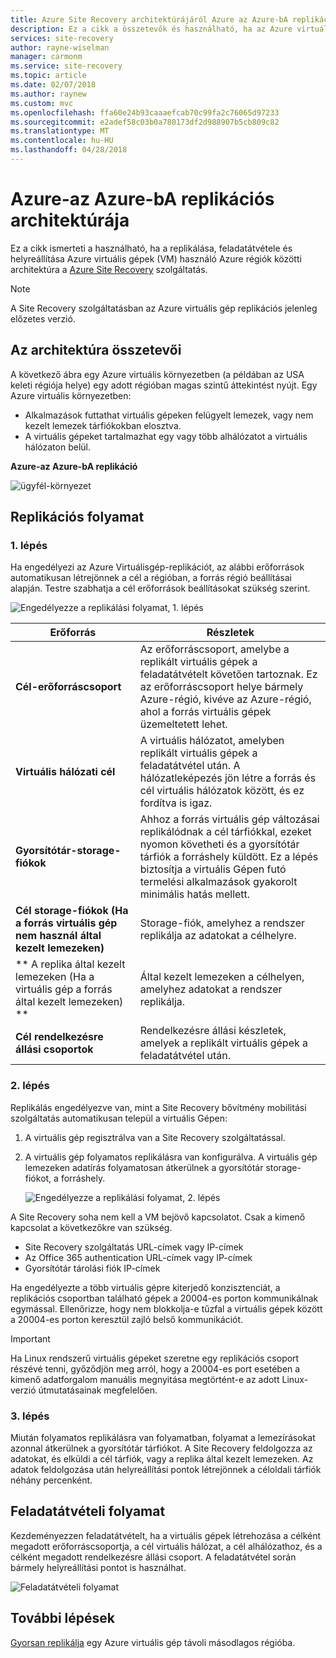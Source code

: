 ```yaml
---
title: Azure Site Recovery architektúrájáról Azure az Azure-bA replikációs |} Microsoft Docs
description: Ez a cikk a összetevők és használható, ha az Azure virtuális gépek replikálása az Azure Site Recovery szolgáltatással Azure-régiók közötti architektúra áttekintése.
services: site-recovery
author: rayne-wiselman
manager: carmonm
ms.service: site-recovery
ms.topic: article
ms.date: 02/07/2018
ms.author: raynew
ms.custom: mvc
ms.openlocfilehash: ffa60e24b93caaaefcab70c99fa2c76065d97233
ms.sourcegitcommit: e2adef58c03b0a780173df2d988907b5cb809c82
ms.translationtype: MT
ms.contentlocale: hu-HU
ms.lasthandoff: 04/28/2018
---
```

# <a name="azure-to-azure-replication-architecture"></a>Azure-az Azure-bA replikációs architektúrája


Ez a cikk ismerteti a használható, ha a replikálása, feladatátvétele és helyreállítása Azure virtuális gépek (VM) használó Azure régiók közötti architektúra a [Azure Site Recovery](site-recovery-overview.md) szolgáltatás.

>[!NOTE]
>A Site Recovery szolgáltatásban az Azure virtuális gép replikációs jelenleg előzetes verzió.



## <a name="architectural-components"></a>Az architektúra összetevői

A következő ábra egy Azure virtuális környezetben (a példában az USA keleti régiója helye) egy adott régióban magas szintű áttekintést nyújt. Egy Azure virtuális környezetben:
- Alkalmazások futtathat virtuális gépeken felügyelt lemezek, vagy nem kezelt lemezek tárfiókokban elosztva.
- A virtuális gépeket tartalmazhat egy vagy több alhálózatot a virtuális hálózaton belül.


**Azure-az Azure-bA replikáció**

![ügyfél-környezet](./media/concepts-azure-to-azure-architecture/source-environment.png)

## <a name="replication-process"></a>Replikációs folyamat

### <a name="step-1"></a>1. lépés

Ha engedélyezi az Azure Virtuálisgép-replikációt, az alábbi erőforrások automatikusan létrejönnek a cél a régióban, a forrás régió beállításai alapján. Testre szabhatja a cél erőforrások beállításokat szükség szerint.

![Engedélyezze a replikálási folyamat, 1. lépés](./media/concepts-azure-to-azure-architecture/enable-replication-step-1.png)

**Erőforrás** | **Részletek**
--- | ---
**Cél-erőforráscsoport** | Az erőforráscsoport, amelybe a replikált virtuális gépek a feladatátvételt követően tartoznak. Ez az erőforráscsoport helye bármely Azure-régió, kivéve az Azure-régió, ahol a forrás virtuális gépek üzemeltetett lehet.
**Virtuális hálózati cél** | A virtuális hálózatot, amelyben replikált virtuális gépek a feladatátvétel után. A hálózatleképezés jön létre a forrás és cél virtuális hálózatok között, és ez fordítva is igaz.
**Gyorsítótár-storage-fiókok** | Ahhoz a forrás virtuális gép változásai replikálódnak a cél tárfiókkal, ezeket nyomon követheti és a gyorsítótár tárfiók a forráshely küldött. Ez a lépés biztosítja a virtuális Gépen futó termelési alkalmazások gyakorolt minimális hatás mellett.
**Cél storage-fiókok (Ha a forrás virtuális gép nem használ által kezelt lemezeken)**  | Storage-fiók, amelyhez a rendszer replikálja az adatokat a célhelyre.
** A replika által kezelt lemezeken (Ha a virtuális gép a forrás által kezelt lemezeken) **  | Által kezelt lemezeken a célhelyen, amelyhez adatokat a rendszer replikálja.
**Cél rendelkezésre állási csoportok**  | Rendelkezésre állási készletek, amelyek a replikált virtuális gépek a feladatátvétel után.

### <a name="step-2"></a>2. lépés

Replikálás engedélyezve van, mint a Site Recovery bővítmény mobilitási szolgáltatás automatikusan települ a virtuális Gépen:

1. A virtuális gép regisztrálva van a Site Recovery szolgáltatással.

2. A virtuális gép folyamatos replikálásra van konfigurálva. A virtuális gép lemezeken adatírás folyamatosan átkerülnek a gyorsítótár storage-fiókot, a forráshely.

   ![Engedélyezze a replikálási folyamat, 2. lépés](./media/concepts-azure-to-azure-architecture/enable-replication-step-2.png)


 A Site Recovery soha nem kell a VM bejövő kapcsolatot. Csak a kimenő kapcsolat a következőkre van szükség.

 - Site Recovery szolgáltatás URL-címek vagy IP-címek
 - Az Office 365 authentication URL-címek vagy IP-címek
 - Gyorsítótár tárolási fiók IP-címek

Ha engedélyezte a több virtuális gépre kiterjedő konzisztenciát, a replikációs csoportban található gépek a 20004-es porton kommunikálnak egymással. Ellenőrizze, hogy nem blokkolja-e tűzfal a virtuális gépek között a 20004-es porton keresztül zajló belső kommunikációt.

> [!IMPORTANT]
Ha Linux rendszerű virtuális gépeket szeretne egy replikációs csoport részévé tenni, győződjön meg arról, hogy a 20004-es port esetében a kimenő adatforgalom manuális megnyitása megtörtént-e az adott Linux-verzió útmutatásainak megfelelően.

### <a name="step-3"></a>3. lépés

Miután folyamatos replikálásra van folyamatban, folyamat a lemezírásokat azonnal átkerülnek a gyorsítótár tárfiókot. A Site Recovery feldolgozza az adatokat, és elküldi a cél tárfiók, vagy a replika által kezelt lemezeken. Az adatok feldolgozása után helyreállítási pontok létrejönnek a céloldali tárfiók néhány percenként.

## <a name="failover-process"></a>Feladatátvételi folyamat

Kezdeményezzen feladatátvételt, ha a virtuális gépek létrehozása a célként megadott erőforráscsoportja, a cél virtuális hálózat, a cél alhálózathoz, és a célként megadott rendelkezésre állási csoport. A feladatátvétel során bármely helyreállítási pontot is használhat.

![Feladatátvételi folyamat](./media/concepts-azure-to-azure-architecture/failover.png)

## <a name="next-steps"></a>További lépések

[Gyorsan replikálja](azure-to-azure-quickstart.md) egy Azure virtuális gép távoli másodlagos régióba.

